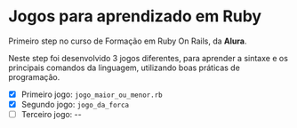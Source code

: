 # Jogos para aprendizado em Ruby

Primeiro step no curso de Formação em Ruby On Rails, da **Alura**. 

Neste step foi desenvolvido 3 jogos diferentes, para aprender a sintaxe e os principais comandos da linguagem, utilizando boas práticas de programação.

- [x] Primeiro jogo: `jogo_maior_ou_menor.rb`
- [x] Segundo jogo: `jogo_da_forca`
- [ ] Terceiro jogo: --
